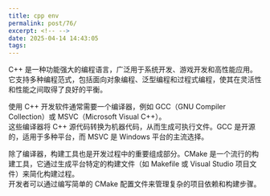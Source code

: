 ```yaml
---
title: cpp env
permalink: post/76/
excerpt: <!-- -->
date: 2025-04-14 14:43:05
tags:
---
```


C++ 是一种功能强大的编程语言，广泛用于系统开发、游戏开发和高性能应用。  
它支持多种编程范式，包括面向对象编程、泛型编程和过程式编程，使其在灵活性和性能之间取得了良好的平衡。

使用 C++ 开发软件通常需要一个编译器，例如 GCC（GNU Compiler Collection）或 MSVC（Microsoft Visual C++）。  
这些编译器将 C++ 源代码转换为机器代码，从而生成可执行文件。GCC 是开源的，适用于多种平台，而 MSVC 是 Windows 平台的主流选择。

除了编译器，构建工具也是开发过程中的重要组成部分。CMake 是一个流行的构建工具，它通过生成平台特定的构建文件（如 Makefile 或 Visual Studio 项目文件）来简化构建过程。  
开发者可以通过编写简单的 CMake 配置文件来管理复杂的项目依赖和构建步骤。

<br>